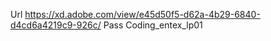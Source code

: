 Url
https://xd.adobe.com/view/e45d50f5-d62a-4b29-6840-d4cd6a4219c9-926c/
Pass
  Coding_entex_lp01
<!--stackedit_data:
eyJoaXN0b3J5IjpbLTU1NzQyNTcyNV19
-->